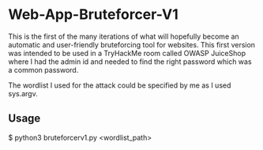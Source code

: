 # Web-App-Bruteforcer-V1
This is the first of the many iterations of what will hopefully become an automatic and user-friendly bruteforcing tool for websites. This first version was intended to be used in a TryHackMe room called OWASP JuiceShop where I had the admin id and needed to find the right password which was a common password. 

The wordlist I used for the attack could be specified by me as I used sys.argv. 

## Usage ## 

$ python3 bruteforcerv1.py <wordlist_path> <url>
